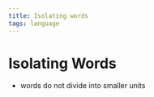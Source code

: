 ```yaml
---
title: Isolating words
tags: language
---
```


# Isolating Words
- words do not divide into smaller units


































